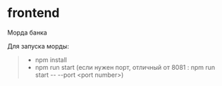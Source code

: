 # frontend
Морда банка

Для запуска морды:  
>- npm install  
>- npm run start (если нужен порт, отличный от 8081 : npm run start -- --port \<port number\>)